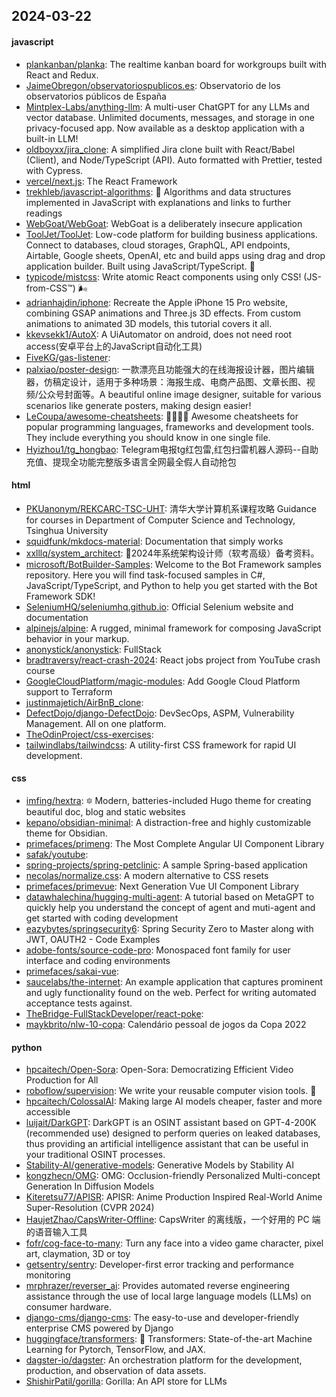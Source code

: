 ## 2024-03-22

#### javascript
* [plankanban/planka](https://github.com/plankanban/planka): The realtime kanban board for workgroups built with React and Redux.
* [JaimeObregon/observatoriospublicos.es](https://github.com/JaimeObregon/observatoriospublicos.es): Observatorio de los observatorios públicos de España
* [Mintplex-Labs/anything-llm](https://github.com/Mintplex-Labs/anything-llm): A multi-user ChatGPT for any LLMs and vector database. Unlimited documents, messages, and storage in one privacy-focused app. Now available as a desktop application with a built-in LLM!
* [oldboyxx/jira_clone](https://github.com/oldboyxx/jira_clone): A simplified Jira clone built with React/Babel (Client), and Node/TypeScript (API). Auto formatted with Prettier, tested with Cypress.
* [vercel/next.js](https://github.com/vercel/next.js): The React Framework
* [trekhleb/javascript-algorithms](https://github.com/trekhleb/javascript-algorithms): 📝 Algorithms and data structures implemented in JavaScript with explanations and links to further readings
* [WebGoat/WebGoat](https://github.com/WebGoat/WebGoat): WebGoat is a deliberately insecure application
* [ToolJet/ToolJet](https://github.com/ToolJet/ToolJet): Low-code platform for building business applications. Connect to databases, cloud storages, GraphQL, API endpoints, Airtable, Google sheets, OpenAI, etc and build apps using drag and drop application builder. Built using JavaScript/TypeScript. 🚀
* [typicode/mistcss](https://github.com/typicode/mistcss): Write atomic React components using only CSS! (JS-from-CSS™) 🌬️
* [adrianhajdin/iphone](https://github.com/adrianhajdin/iphone): Recreate the Apple iPhone 15 Pro website, combining GSAP animations and Three.js 3D effects. From custom animations to animated 3D models, this tutorial covers it all.
* [kkevsekk1/AutoX](https://github.com/kkevsekk1/AutoX): A UiAutomator on android, does not need root access(安卓平台上的JavaScript自动化工具)
* [FiveKG/gas-listener](https://github.com/FiveKG/gas-listener): 
* [palxiao/poster-design](https://github.com/palxiao/poster-design): 一款漂亮且功能强大的在线海报设计器，图片编辑器，仿稿定设计，适用于多种场景：海报生成、电商产品图、文章长图、视频/公众号封面等。A beautiful online image designer, suitable for various scenarios like generate posters, making design easier!
* [LeCoupa/awesome-cheatsheets](https://github.com/LeCoupa/awesome-cheatsheets): 👩‍💻👨‍💻 Awesome cheatsheets for popular programming languages, frameworks and development tools. They include everything you should know in one single file.
* [Hyizhou1/tg_hongbao](https://github.com/Hyizhou1/tg_hongbao): Telegram电报tg红包雷,红包扫雷机器人源码--自助充值、提现全功能完整版多语言全网最全假人自动抢包

#### html
* [PKUanonym/REKCARC-TSC-UHT](https://github.com/PKUanonym/REKCARC-TSC-UHT): 清华大学计算机系课程攻略 Guidance for courses in Department of Computer Science and Technology, Tsinghua University
* [squidfunk/mkdocs-material](https://github.com/squidfunk/mkdocs-material): Documentation that simply works
* [xxlllq/system_architect](https://github.com/xxlllq/system_architect): 💯2024年系统架构设计师（软考高级）备考资料。
* [microsoft/BotBuilder-Samples](https://github.com/microsoft/BotBuilder-Samples): Welcome to the Bot Framework samples repository. Here you will find task-focused samples in C#, JavaScript/TypeScript, and Python to help you get started with the Bot Framework SDK!
* [SeleniumHQ/seleniumhq.github.io](https://github.com/SeleniumHQ/seleniumhq.github.io): Official Selenium website and documentation
* [alpinejs/alpine](https://github.com/alpinejs/alpine): A rugged, minimal framework for composing JavaScript behavior in your markup.
* [anonystick/anonystick](https://github.com/anonystick/anonystick): FullStack
* [bradtraversy/react-crash-2024](https://github.com/bradtraversy/react-crash-2024): React jobs project from YouTube crash course
* [GoogleCloudPlatform/magic-modules](https://github.com/GoogleCloudPlatform/magic-modules): Add Google Cloud Platform support to Terraform
* [justinmajetich/AirBnB_clone](https://github.com/justinmajetich/AirBnB_clone): 
* [DefectDojo/django-DefectDojo](https://github.com/DefectDojo/django-DefectDojo): DevSecOps, ASPM, Vulnerability Management. All on one platform.
* [TheOdinProject/css-exercises](https://github.com/TheOdinProject/css-exercises): 
* [tailwindlabs/tailwindcss](https://github.com/tailwindlabs/tailwindcss): A utility-first CSS framework for rapid UI development.

#### css
* [imfing/hextra](https://github.com/imfing/hextra): 🔯 Modern, batteries-included Hugo theme for creating beautiful doc, blog and static websites
* [kepano/obsidian-minimal](https://github.com/kepano/obsidian-minimal): A distraction-free and highly customizable theme for Obsidian.
* [primefaces/primeng](https://github.com/primefaces/primeng): The Most Complete Angular UI Component Library
* [safak/youtube](https://github.com/safak/youtube): 
* [spring-projects/spring-petclinic](https://github.com/spring-projects/spring-petclinic): A sample Spring-based application
* [necolas/normalize.css](https://github.com/necolas/normalize.css): A modern alternative to CSS resets
* [primefaces/primevue](https://github.com/primefaces/primevue): Next Generation Vue UI Component Library
* [datawhalechina/hugging-multi-agent](https://github.com/datawhalechina/hugging-multi-agent): A tutorial based on MetaGPT to quickly help you understand the concept of agent and muti-agent and get started with coding development
* [eazybytes/springsecurity6](https://github.com/eazybytes/springsecurity6): Spring Security Zero to Master along with JWT, OAUTH2 - Code Examples
* [adobe-fonts/source-code-pro](https://github.com/adobe-fonts/source-code-pro): Monospaced font family for user interface and coding environments
* [primefaces/sakai-vue](https://github.com/primefaces/sakai-vue): 
* [saucelabs/the-internet](https://github.com/saucelabs/the-internet): An example application that captures prominent and ugly functionality found on the web. Perfect for writing automated acceptance tests against.
* [TheBridge-FullStackDeveloper/react-poke](https://github.com/TheBridge-FullStackDeveloper/react-poke): 
* [maykbrito/nlw-10-copa](https://github.com/maykbrito/nlw-10-copa): Calendário pessoal de jogos da Copa 2022

#### python
* [hpcaitech/Open-Sora](https://github.com/hpcaitech/Open-Sora): Open-Sora: Democratizing Efficient Video Production for All
* [roboflow/supervision](https://github.com/roboflow/supervision): We write your reusable computer vision tools. 💜
* [hpcaitech/ColossalAI](https://github.com/hpcaitech/ColossalAI): Making large AI models cheaper, faster and more accessible
* [luijait/DarkGPT](https://github.com/luijait/DarkGPT): DarkGPT is an OSINT assistant based on GPT-4-200K (recommended use) designed to perform queries on leaked databases, thus providing an artificial intelligence assistant that can be useful in your traditional OSINT processes.
* [Stability-AI/generative-models](https://github.com/Stability-AI/generative-models): Generative Models by Stability AI
* [kongzhecn/OMG](https://github.com/kongzhecn/OMG): OMG: Occlusion-friendly Personalized Multi-concept Generation In Diffusion Models
* [Kiteretsu77/APISR](https://github.com/Kiteretsu77/APISR): APISR: Anime Production Inspired Real-World Anime Super-Resolution (CVPR 2024)
* [HaujetZhao/CapsWriter-Offline](https://github.com/HaujetZhao/CapsWriter-Offline): CapsWriter 的离线版，一个好用的 PC 端的语音输入工具
* [fofr/cog-face-to-many](https://github.com/fofr/cog-face-to-many): Turn any face into a video game character, pixel art, claymation, 3D or toy
* [getsentry/sentry](https://github.com/getsentry/sentry): Developer-first error tracking and performance monitoring
* [mrphrazer/reverser_ai](https://github.com/mrphrazer/reverser_ai): Provides automated reverse engineering assistance through the use of local large language models (LLMs) on consumer hardware.
* [django-cms/django-cms](https://github.com/django-cms/django-cms): The easy-to-use and developer-friendly enterprise CMS powered by Django
* [huggingface/transformers](https://github.com/huggingface/transformers): 🤗 Transformers: State-of-the-art Machine Learning for Pytorch, TensorFlow, and JAX.
* [dagster-io/dagster](https://github.com/dagster-io/dagster): An orchestration platform for the development, production, and observation of data assets.
* [ShishirPatil/gorilla](https://github.com/ShishirPatil/gorilla): Gorilla: An API store for LLMs
